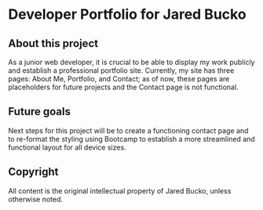 # Developer Portfolio for Jared Bucko

## **About this project**

As a junior web developer, it is crucial to be able to display my work publicly and establish a professional portfolio site. Currently, my site has three pages: About Me, Portfolio, and Contact; as of now, these pages are placeholders for future projects and the Contact page is not functional.

## **Future goals**

Next steps for this project will be to create a functioning contact page and to re-format the styling using Bootcamp to establish a more streamlined and functional layout for all device sizes.

## **Copyright**

All content is the original intellectual property of Jared Bucko, unless otherwise noted.
